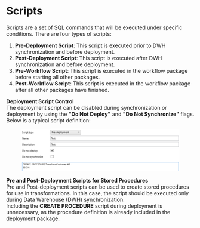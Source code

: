 # Scripts

Scripts are a set of SQL commands that will be executed under specific conditions. There are four types of scripts:

1. **Pre-Deployment Script**: This script is executed prior to DWH synchronization and before deployment.
2. **Post-Deployment Script**: This script is executed after DWH synchronization and before deployment.
3. **Pre-Workflow Script**: This script is executed in the workflow package before starting all other packages.
4. **Post-Workflow Script**: This script is executed in the workflow package after all other packages have finished.

**Deployment Script Control**\
The deployment script can be disabled during synchronization or deployment by using the **"Do Not Deploy"** and **"Do Not Synchronize"** flags.\
Below is a typical script definition:

<figure><img src="../../.gitbook/assets/image (52).png" alt=""><figcaption></figcaption></figure>

**Pre and Post-Deployment Scripts for Stored Procedures**\
Pre and Post-deployment scripts can be used to create stored procedures for use in transformations. In this case, the script should be executed only during Data Warehouse (DWH) synchronization.\
Including the **CREATE PROCEDURE** script during deployment is unnecessary, as the procedure definition is already included in the deployment package.
